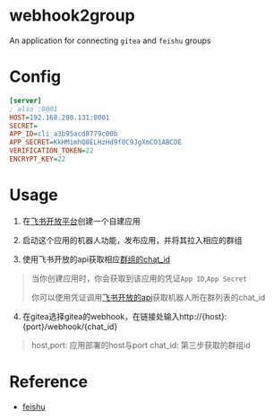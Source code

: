 # webhook2group

An application for connecting `gitea` and `feishu` groups

# Config
```ini
[server]
; also :8001
HOST=192.168.200.131:8001
SECRET=
APP_ID=cli_a3b95acd8779c00b
APP_SECRET=KkHMimhQ8ELHzHd9f0C9JgXmCO1ABCDE
VERIFICATION_TOKEN=22
ENCRYPT_KEY=22
```

# Usage
1. 在[飞书开放平台](https://open.feishu.cn/)创建一个自建应用

2. 启动这个应用的机器人功能，发布应用，并将其拉入相应的群组

3. 使用飞书开放的api获取相应[群组的chat_id](https://open.feishu.cn/document/uAjLw4CM/ukTMukTMukTM/reference/im-v1/chat-id-description)
> 当你创建应用时，你会获取到该应用的凭证`App ID`,`App Secret` 
> 
> 你可以使用凭证调用[飞书开放的api](https://open.feishu.cn/document/uAjLw4CM/ukTMukTMukTM/reference/im-v1/chat/list)获取机器人所在群列表的chat_id
> 

4. 在gitea选择gitea的webhook，在链接处输入http://{host}:{port}/webhook/{chat_id}
> host,port: 应用部署的host与port
> chat_id: 第三步获取的群组id

# Reference
- [feishu](https://github.com/CatchZeng/feishu)
